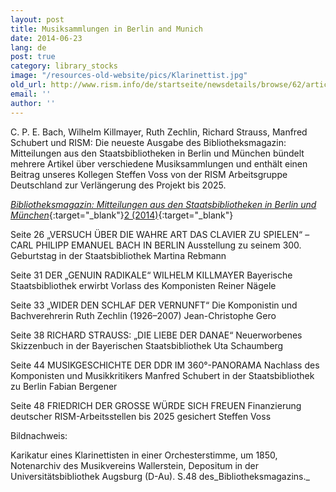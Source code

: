 ```yaml
---
layout: post
title: Musiksammlungen in Berlin and Munich
date: 2014-06-23
lang: de
post: true
category: library_stocks
image: "/resources-old-website/pics/Klarinettist.jpg"
old_url: http://www.rism.info/de/startseite/newsdetails/browse/62/article/64/music-collections-in-berlin-and-munich.html
email: ''
author: ''
---
```



C. P. E. Bach, Wilhelm Killmayer, Ruth Zechlin, Richard Strauss, Manfred Schubert und RISM: Die neueste Ausgabe des Bibliotheksmagazin: Mitteilungen aus den Staatsbibliotheken in Berlin und München bündelt mehrere Artikel über verschiedene Musiksammlungen und enthält einen Beitrag unseres Kollegen Steffen Voss von der RISM Arbeitsgruppe Deutschland zur Verlängerung des Projekt bis 2025.



[_Bibliotheksmagazin: Mitteilungen aus den Staatsbibliotheken in Berlin und München_](http://staatsbibliothek-berlin.de/fileadmin/user_upload/zentrale_Seiten/ueber_uns/pdf/Bibliotheksmagazin/Bibliotheksmagazin_2014-2.pdf){:target="_blank"}[2 (2014)](http://staatsbibliothek-berlin.de/fileadmin/user_upload/zentrale_Seiten/ueber_uns/pdf/Bibliotheksmagazin/Bibliotheksmagazin_2014-2.pdf){:target="_blank"}

Seite 26
„VERSUCH ÜBER DIE WAHRE ART DAS CLAVIER ZU SPIELEN“ – CARL PHILIPP EMANUEL BACH IN BERLIN
Ausstellung zu seinem 300. Geburtstag in der Staatsbibliothek
Martina Rebmann

Seite 31
DER „GENUIN RADIKALE“ WILHELM KILLMAYER
Bayerische Staatsbibliothek erwirbt Vorlass des Komponisten
Reiner Nägele

Seite 33
„WIDER DEN SCHLAF DER VERNUNFT“
Die Komponistin und Bachverehrerin Ruth Zechlin (1926–2007)
Jean-Christophe Gero

Seite 38
RICHARD STRAUSS: „DIE LIEBE DER DANAE“
Neuerworbenes Skizzenbuch in der Bayerischen Staatsbibliothek
Uta Schaumberg

Seite 44
MUSIKGESCHICHTE DER DDR IM 360°-PANORAMA
Nachlass des Komponisten und Musikkritikers Manfred Schubert in der Staatsbibliothek zu Berlin
Fabian Bergener

Seite 48
FRIEDRICH DER GROSSE WÜRDE SICH FREUEN
Finanzierung deutscher RISM-Arbeitsstellen bis 2025 gesichert
Steffen Voss



Bildnachweis:

Karikatur eines Klarinettisten in einer Orchesterstimme, um 1850, Notenarchiv des Musikvereins Wallerstein, Depositum in der Universitätsbibliothek Augsburg (D-Au). S.48 des_Bibliotheksmagazins._
